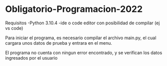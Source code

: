 # Obligatorio-Programacion-2022

Requisitos
-Python 3.10.4
-ide o code editor con posibilidad de compilar (ej vs code)

Para iniciar el programa, es necesario compilar el archivo main.py, el cual cargara unos datos de prueba y entrara en el menu.

El programa no cuenta con ningun error encontrado, y se verifican los datos ingresados por el usuario